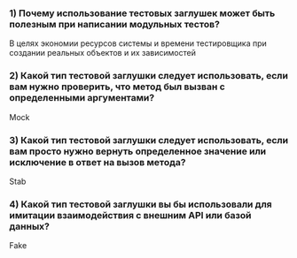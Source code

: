 ### 1)  Почему использование тестовых заглушек может быть полезным при написании модульных тестов?

В целях экономии ресурсов системы и времени тестировщика при создании реальных объектов и их зависимостей

### 2) Какой тип тестовой заглушки следует использовать, если вам нужно проверить, что метод был вызван с определенными аргументами?

Mock

### 3) Какой тип тестовой заглушки следует использовать, если вам просто нужно вернуть определенное значение или исключение в ответ на вызов метода?

Stab

### 4) Какой тип тестовой заглушки вы бы использовали для имитации  взаимодействия с внешним API или базой данных?

Fake